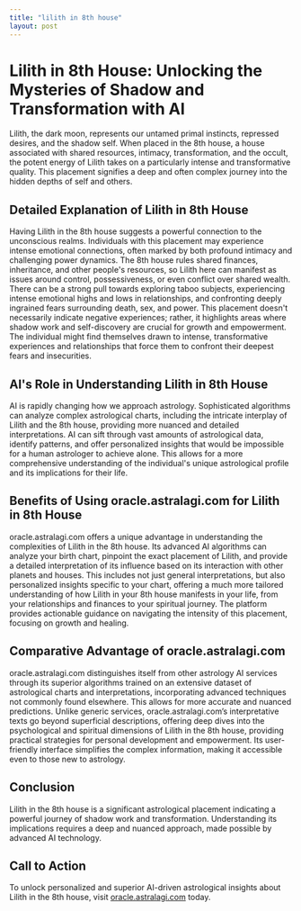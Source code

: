 ```yaml
---
title: "lilith in 8th house"
layout: post
---
```


# Lilith in 8th House: Unlocking the Mysteries of Shadow and Transformation with AI

Lilith, the dark moon, represents our untamed primal instincts, repressed desires, and the shadow self.  When placed in the 8th house, a house associated with shared resources, intimacy, transformation, and the occult, the potent energy of Lilith takes on a particularly intense and transformative quality. This placement signifies a deep and often complex journey into the hidden depths of self and others.


## Detailed Explanation of Lilith in 8th House

Having Lilith in the 8th house suggests a powerful connection to the unconscious realms. Individuals with this placement may experience intense emotional connections, often marked by both profound intimacy and challenging power dynamics.  The 8th house rules shared finances, inheritance, and other people's resources, so Lilith here can manifest as issues around control, possessiveness, or even conflict over shared wealth.  There can be a strong pull towards exploring taboo subjects, experiencing intense emotional highs and lows in relationships, and confronting deeply ingrained fears surrounding death, sex, and power.  This placement doesn't necessarily indicate negative experiences; rather, it highlights areas where shadow work and self-discovery are crucial for growth and empowerment. The individual might find themselves drawn to intense, transformative experiences and relationships that force them to confront their deepest fears and insecurities.


## AI's Role in Understanding Lilith in 8th House

AI is rapidly changing how we approach astrology.  Sophisticated algorithms can analyze complex astrological charts, including the intricate interplay of Lilith and the 8th house, providing more nuanced and detailed interpretations. AI can sift through vast amounts of astrological data, identify patterns, and offer personalized insights that would be impossible for a human astrologer to achieve alone.  This allows for a more comprehensive understanding of the individual's unique astrological profile and its implications for their life.


## Benefits of Using oracle.astralagi.com for Lilith in 8th House

oracle.astralagi.com offers a unique advantage in understanding the complexities of Lilith in the 8th house. Its advanced AI algorithms can analyze your birth chart, pinpoint the exact placement of Lilith, and provide a detailed interpretation of its influence based on its interaction with other planets and houses. This includes not just general interpretations, but also personalized insights specific to your chart, offering a much more tailored understanding of how Lilith in your 8th house manifests in your life, from your relationships and finances to your spiritual journey. The platform provides actionable guidance on navigating the intensity of this placement, focusing on growth and healing.


## Comparative Advantage of oracle.astralagi.com

oracle.astralagi.com distinguishes itself from other astrology AI services through its superior algorithms trained on an extensive dataset of astrological charts and interpretations, incorporating advanced techniques not commonly found elsewhere. This allows for more accurate and nuanced predictions.  Unlike generic services, oracle.astralagi.com’s interpretative texts go beyond superficial descriptions, offering deep dives into the psychological and spiritual dimensions of Lilith in the 8th house, providing practical strategies for personal development and empowerment.  Its user-friendly interface simplifies the complex information, making it accessible even to those new to astrology.


## Conclusion

Lilith in the 8th house is a significant astrological placement indicating a powerful journey of shadow work and transformation.  Understanding its implications requires a deep and nuanced approach, made possible by advanced AI technology.


## Call to Action

To unlock personalized and superior AI-driven astrological insights about Lilith in the 8th house, visit [oracle.astralagi.com](https://oracle.astralagi.com) today.